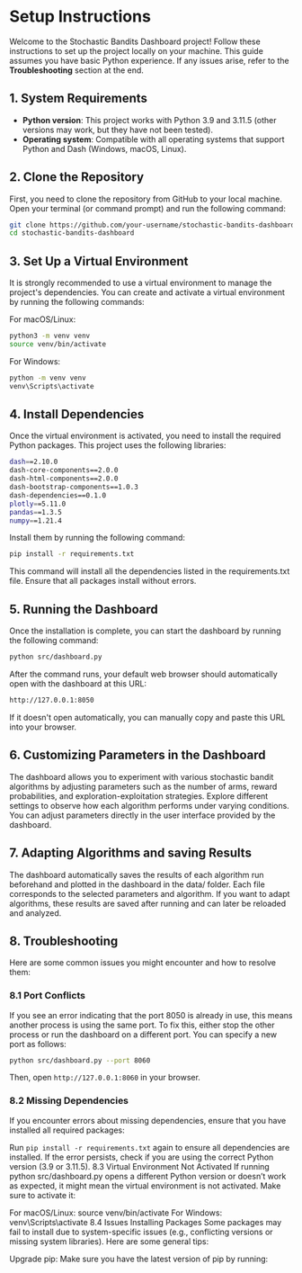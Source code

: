 # Setup Instructions

Welcome to the Stochastic Bandits Dashboard project! Follow these instructions to set up the project locally on your machine. This guide assumes you have basic Python experience. If any issues arise, refer to the **Troubleshooting** section at the end.

## 1. System Requirements

- **Python version**: This project works with Python 3.9 and 3.11.5 (other versions may work, but they have not been tested).
- **Operating system**: Compatible with all operating systems that support Python and Dash (Windows, macOS, Linux).

## 2. Clone the Repository

First, you need to clone the repository from GitHub to your local machine. Open your terminal (or command prompt) and run the following command:

```bash
git clone https://github.com/your-username/stochastic-bandits-dashboard.git
cd stochastic-bandits-dashboard
```

## 3. Set Up a Virtual Environment

It is strongly recommended to use a virtual environment to manage the project's dependencies. You can create and activate a virtual environment by running the following commands:

For macOS/Linux:

```bash
python3 -m venv venv
source venv/bin/activate
```

For Windows:
```bash
python -m venv venv
venv\Scripts\activate
```

## 4. Install Dependencies

Once the virtual environment is activated, you need to install the required Python packages. This project uses the following libraries:

```bash
dash==2.10.0
dash-core-components==2.0.0
dash-html-components==2.0.0
dash-bootstrap-components==1.0.3
dash-dependencies==0.1.0
plotly==5.11.0
pandas==1.3.5
numpy==1.21.4
```

Install them by running the following command:

```bash
pip install -r requirements.txt
```

This command will install all the dependencies listed in the requirements.txt file. Ensure that all packages install without errors.

## 5. Running the Dashboard

Once the installation is complete, you can start the dashboard by running the following command:

```bash
python src/dashboard.py
```

After the command runs, your default web browser should automatically open with the dashboard at this URL:

```bash
http://127.0.0.1:8050
```

If it doesn't open automatically, you can manually copy and paste this URL into your browser.

## 6. Customizing Parameters in the Dashboard

The dashboard allows you to experiment with various stochastic bandit algorithms by adjusting parameters such as the number of arms, reward probabilities, and exploration-exploitation strategies. Explore different settings to observe how each algorithm performs under varying conditions. You can adjust parameters directly in the user interface provided by the dashboard.

## 7. Adapting Algorithms and saving Results

The dashboard automatically saves the results of each algorithm run beforehand and plotted in the dashboard in the data/ folder. Each file corresponds to the selected parameters and algorithm. If you want to adapt algorithms, these results are saved after running and can later be reloaded and analyzed.

## 8. Troubleshooting

Here are some common issues you might encounter and how to resolve them:

### 8.1 Port Conflicts
If you see an error indicating that the port 8050 is already in use, this means another process is using the same port. To fix this, either stop the other process or run the dashboard on a different port. You can specify a new port as follows:

```bash
python src/dashboard.py --port 8060
```

Then, open ```http://127.0.0.1:8060``` in your browser.

### 8.2 Missing Dependencies
If you encounter errors about missing dependencies, ensure that you have installed all required packages:

Run ```pip install -r requirements.txt``` again to ensure all dependencies are installed.
If the error persists, check if you are using the correct Python version (3.9 or 3.11.5).
8.3 Virtual Environment Not Activated
If running python src/dashboard.py opens a different Python version or doesn’t work as expected, it might mean the virtual environment is not activated. Make sure to activate it:

For macOS/Linux: source venv/bin/activate
For Windows: venv\Scripts\activate
8.4 Issues Installing Packages
Some packages may fail to install due to system-specific issues (e.g., conflicting versions or missing system libraries). Here are some general tips:

Upgrade pip: Make sure you have the latest version of pip by running:
